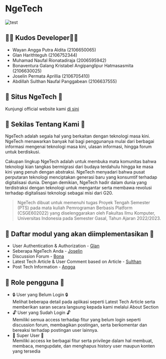# NgeTech

![test](https://github.com/ngetech/ngetech/actions/workflows/tests.yml/badge.svg)

## 👨‍💻 Kudos Developer👩‍💻
- Wayan Angga Putra Aldita (2106650065)
- Glan Harithteguh (2106752344)
- Muhamad Naufal Rionatadiraja (2006595942)
- Bonaventura Galang Kristabel Angipanglipur Hatmasasmita (2106630025)
- Joselin Permata Aprillia (2106705410)
- Abdillah Sulthan Naufal Panggabean (2106637555)

## 🚀 Situs NgeTech 🚀
Kunjungi official website kami [di sini](https://ngetech.up.railway.app/)

## 📰 Sekilas Tentang Kami 📰
NgeTech adalah segala hal yang berkaitan dengan teknologi masa kini. NgeTech menawarkan banyak hal bagi penggunanya mulai dari berbagai informasi mengenai teknologi masa kini, ulasan informasi, hingga forum untuk berdiskusi.

Cakupan lingkup NgeTech adalah untuk membuka mata komunitas bahwa teknologi kian tangkas bermigrasi dari budaya terdahulu hingga ke masa kini yang penuh dengan abstraksi. NgeTech menyadari bahwa pusat perputaran teknologi menciptakan generasi baru yang konsumtif terhadap digitalisasi dunia. Dengan demikian, NgeTech hadir dalam dunia yang terdistraksi dengan teknologi untuk mengantar serta membawa revolusi terhadap digitalisasi teknologi sebagai misi dari G20.

> NgeTech dibuat untuk memenuhi tugas Proyek Tengah Semester (PTS)
> pada mata kuliah Pemrograman Berbasis Platform (CSGE602022) yang
> diselenggarakan oleh Fakultas Ilmu Komputer, Universitas Indonesia
> pada Semester Gasal, Tahun Ajaran 2022/2023.

## 📝 Daftar modul yang akan diimplementasikan 📝
- User Authentication & Authorization - [Glan](https://github.com/glanharith)
- Seberapa NgeTech Anda - [Joselin](https://github.com/joselinprmt)
- Discussion Forum - [Bona](https://github.com/bonaventuragal)
- Latest Tech Article & User Comment based on Article - [Sulthan](https://github.com/abdillahsulthan)
- Post Tech Information - [Angga](https://github.com/AnggaPutraa)


## 👥 Role pengguna 👥
- 🔒 User yang Belum Login 🔒<br />
   Melihat beberapa detail pada aplikasi seperti Latest Tech Article serta memberikan saran secara langsung kepada kami melalui About Section
- 🔓 User yang Sudah Login 🔓<br />
   Memiliki semua access terhadap fitur yang belum login seperti discussion forum, membagikan postingan, serta berkomentar dan bereaksi terhadap postingan user lainnya.
- 👑 Super User 👑<br />
   Memiliki access ke berbagai fitur serta privilege dalam hal membuat, membaca, mengupdate, dan menghapus history user maupun konten yang tersedia
